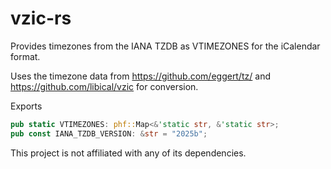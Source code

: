 # vzic-rs

Provides timezones from the IANA TZDB as VTIMEZONES for the iCalendar format.

Uses the timezone data from <https://github.com/eggert/tz/> and <https://github.com/libical/vzic> for conversion.

Exports

```rs
pub static VTIMEZONES: phf::Map<&'static str, &'static str>;
pub const IANA_TZDB_VERSION: &str = "2025b";
```

This project is not affiliated with any of its dependencies.
